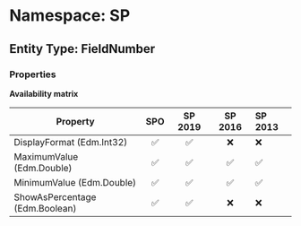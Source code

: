 # Namespace: SP

## Entity Type: FieldNumber

### Properties

**Availability matrix**

Property | SPO | SP 2019 | SP 2016 | SP 2013
----------|:---:|:-------:|:-------:|:-------
DisplayFormat (Edm.Int32) | ✅ | ✅ | ❌ | ❌
MaximumValue (Edm.Double) | ✅ | ✅ | ✅ | ✅
MinimumValue (Edm.Double) | ✅ | ✅ | ✅ | ✅
ShowAsPercentage (Edm.Boolean) | ✅ | ✅ | ❌ | ❌


